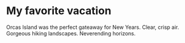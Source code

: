 # My favorite vacation

Orcas Island was the perfect gateaway for New Years.
Clear, crisp air. Gorgeous hiking landscapes.
Neverending horizons.
